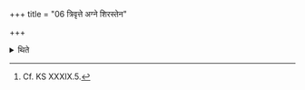 +++
title = "06 त्रिवृत्ते अग्ने शिरस्तेन"

+++

<details><summary>थिते</summary>

6. The sacrificer stands praying near each (brick after it has been placed by the Adhvaryu) while changing the words trivr̥t te agne śiraḥ with tena mā pāhi....[^1]   

[^1]: Cf. KS XXXIX.5.  
</details>
